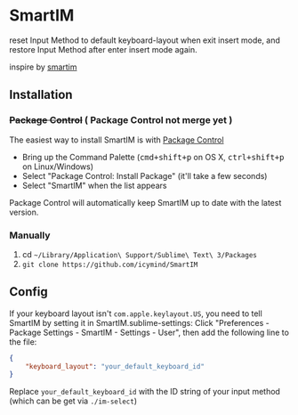 # SmartIM

reset Input Method to default keyboard-layout when exit insert mode, and restore Input Method after enter insert mode again.

inspire by [smartim](https://github.com/ybian/smartim)

## Installation

### <del>Package Control</del> ( Package Control not merge yet )

The easiest way to install SmartIM is with [Package Control](http://wbond.net/sublime_packages/package_control)

- Bring up the Command Palette (<kbd>cmd+shift+p</kbd> on OS X, <kbd>ctrl+shift+p</kbd> on Linux/Windows)
- Select "Package Control: Install Package" (it'll take a few seconds)
- Select "SmartIM" when the list appears

Package Control will automatically keep SmartIM up to date with the latest version.

### Manually

1. cd `~/Library/Application\ Support/Sublime\ Text\ 3/Packages`
2. `git clone https://github.com/icymind/SmartIM`

## Config

If your keyboard layout isn't `com.apple.keylayout.US`, you need to tell SmartIM by setting it in SmartIM.sublime-settings:
Click "Preferences - Package Settings - SmartIM - Settings - User", then add the following line to the file:

```json
{
	"keyboard_layout": "your_default_keyboard_id"
}
```

Replace `your_default_keyboard_id` with the ID string of your input method (which can be get via `./im-select`)
